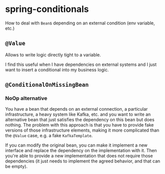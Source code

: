 # spring-conditionals

How to deal with `Bean`s depending on an external condition (env variable, etc.)

## `@Value`

Allows to write logic directly tight to a variable.

I find this useful when I have dependencies on external systems and I just want to insert a conditional into my business logic.

## `@ConditionalOnMissingBean`

### NoOp alternative

You have a bean that depends on an external connection, a particular infrastructure, a heavy system like Kafka, etc. and you want to write an alternative bean that just satisfies the dependency on this bean but does nothing.
The problem with this approach is that you have to provide fake versions of those infrastructure elements, making it more complicated than the `@Value` case, e.g. a fake `KafkaTemplate`.

If you can modify the original bean, you can make it implement a new interface and replace the dependency on the implementation with it.
Then you're able to provide a new implementation that does not require those dependencies (it just needs to implement the agreed behavior, and that can be empty).

